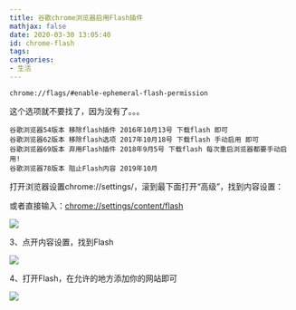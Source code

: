 ```yaml
---
title: 谷歌chrome浏览器启用Flash插件
mathjax: false
date: 2020-03-30 13:05:40
id: chrome-flash
tags:
categories:
- 生活
---
```


```
chrome://flags/#enable-ephemeral-flash-permission
```

这个选项就不要找了，因为没有了。。。

```
谷歌浏览器54版本 移除flash插件 2016年10月13号 下载flash 即可
谷歌浏览器62版本 移除flash选项 2017年10月18号 下载flash 手动启用 即可
谷歌浏览器69版本 弃用Flash插件 2018年9月5号 下载flash 每次重启浏览器都要手动启用!
谷歌浏览器78版本 阻止Flash内容 2019年10月
```

<!---more--->

打开浏览器设置chrome://settings/，滚到最下面打开“高级”，找到内容设置：

或者直接输入：[chrome://settings/content/flash](chrome://settings/content/flash)

![](https://zymin-1255632454.cos.ap-shanghai.myqcloud.com/0newblog/821932-20190112033649515-1967099312.png)

3、点开内容设置，找到Flash

![](https://zymin-1255632454.cos.ap-shanghai.myqcloud.com/0newblog/821932-20190112033809366-439884329.png)

 

4、打开Flash，在允许的地方添加你的网站即可

![](https://zymin-1255632454.cos.ap-shanghai.myqcloud.com/0newblog/821932-20190112034051015-1413670707.png)